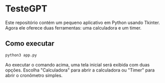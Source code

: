 # TesteGPT

Este repositório contém um pequeno aplicativo em Python usando Tkinter. Agora ele oferece duas ferramentas: uma calculadora e um timer.

## Como executar

```bash
python3 app.py
```

Ao executar o comando acima, uma tela inicial será exibida com duas opções. Escolha "Calculadora" para abrir a calculadora ou "Timer" para abrir o cronômetro simples.
